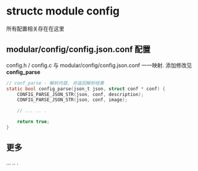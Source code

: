 # structc module config

所有配置相关存在在这里

## modular/config/config.json.conf 配置

config.h / config.c 与 modular/config/config.json.conf 一一映射. 添加修改见 **config_parse**

```C
// conf_parse - 解析内容, 并返回解析结果
static bool config_parse(json_t json, struct conf * conf) {
    CONFIG_PARSE_JSON_STR(json, conf, description);
    CONFIG_PARSE_JSON_STR(json, conf, image);

    // ... .. .

    return true;
}
```

## 更多

... .. .
